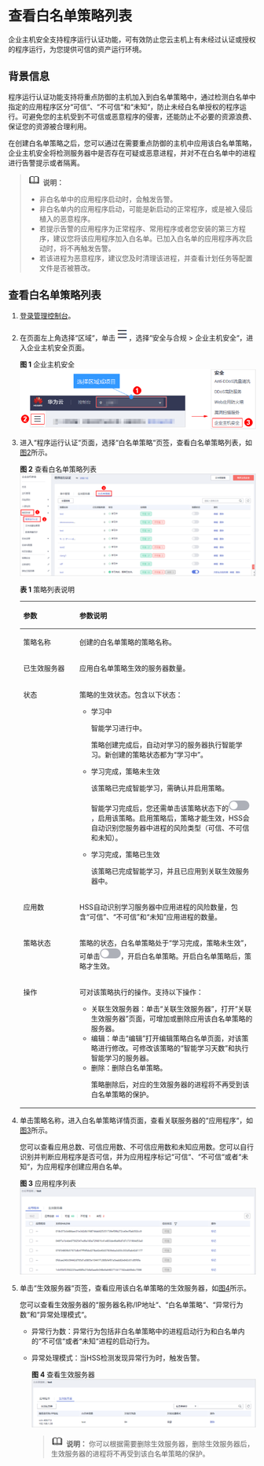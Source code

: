 # 查看白名单策略列表<a name="hss_01_0031"></a>

企业主机安全支持程序运行认证功能，可有效防止您云主机上有未经过认证或授权的程序运行，为您提供可信的资产运行环境。

## 背景信息<a name="section34727249577"></a>

程序运行认证功能支持将重点防御的主机加入到白名单策略中，通过检测白名单中指定的应用程序区分“可信“、“不可信“和“未知“，防止未经白名单授权的程序运行。可避免您的主机受到不可信或恶意程序的侵害，还能防止不必要的资源浪费、保证您的资源被合理利用。

在创建白名单策略之后，您可以通过在需要重点防御的主机中应用该白名单策略，企业主机安全将检测服务器中是否存在可疑或恶意进程，并对不在白名单中的进程进行告警提示或者隔离。

>![](public_sys-resources/icon-note.gif) **说明：** 
>-   非白名单中的应用程序启动时，会触发告警。
>-   非白名单内的应用程序启动，可能是新启动的正常程序，或是被入侵后植入的恶意程序。
>    -   若提示告警的应用程序为正常程序、常用程序或者您安装的第三方程序，建议您将该应用程序加入白名单。已加入白名单的应用程序再次启动时，将不再触发告警。
>    -   若该进程为恶意程序，建议您及时清理该进程，并查看计划任务等配置文件是否被篡改。

## 查看白名单策略列表<a name="section192886395574"></a>

1.  [登录管理控制台](https://console.huaweicloud.com)。
2.  在页面左上角选择“区域“，单击![](figures/icon-servicelist.png)，选择“安全与合规  \>  企业主机安全“，进入企业主机安全页面。

    **图 1**  企业主机安全<a name="hss_01_0229_fig65591238182410"></a>  
    ![](figures/企业主机安全.png "企业主机安全")

3.  进入“程序运行认证“页面，选择“白名单策略“页签，查看白名单策略列表，如[图2](#fig4423194934715)所示。

    **图 2**  查看白名单策略列表<a name="fig4423194934715"></a>  
    ![](figures/查看白名单策略列表.png "查看白名单策略列表")

    **表 1**  策略列表说明

    <a name="table1095304514248"></a>
    <table><thead align="left"><tr id="row3954194517241"><th class="cellrowborder" valign="top" width="23.79%" id="mcps1.2.3.1.1"><p id="p25339162520"><a name="p25339162520"></a><a name="p25339162520"></a>参数</p>
    </th>
    <th class="cellrowborder" valign="top" width="76.21%" id="mcps1.2.3.1.2"><p id="p6515396255"><a name="p6515396255"></a><a name="p6515396255"></a>参数说明</p>
    </th>
    </tr>
    </thead>
    <tbody><tr id="row4954124512418"><td class="cellrowborder" valign="top" width="23.79%" headers="mcps1.2.3.1.1 "><p id="p659392253"><a name="p659392253"></a><a name="p659392253"></a>策略名称</p>
    </td>
    <td class="cellrowborder" valign="top" width="76.21%" headers="mcps1.2.3.1.2 "><p id="p2051739122511"><a name="p2051739122511"></a><a name="p2051739122511"></a>创建的白名单策略的策略名称。</p>
    </td>
    </tr>
    <tr id="row1660091382519"><td class="cellrowborder" valign="top" width="23.79%" headers="mcps1.2.3.1.1 "><p id="p957390258"><a name="p957390258"></a><a name="p957390258"></a>已生效服务器</p>
    </td>
    <td class="cellrowborder" valign="top" width="76.21%" headers="mcps1.2.3.1.2 "><p id="p10515393255"><a name="p10515393255"></a><a name="p10515393255"></a>应用白名单策略生效的服务器数量。</p>
    </td>
    </tr>
    <tr id="row31721824132520"><td class="cellrowborder" valign="top" width="23.79%" headers="mcps1.2.3.1.1 "><p id="p2683910257"><a name="p2683910257"></a><a name="p2683910257"></a>状态</p>
    </td>
    <td class="cellrowborder" valign="top" width="76.21%" headers="mcps1.2.3.1.2 "><p id="p1660396258"><a name="p1660396258"></a><a name="p1660396258"></a>策略的生效状态。包含以下状态：</p>
    <a name="ul1561939102516"></a><a name="ul1561939102516"></a><ul id="ul1561939102516"><li>学习中<p id="p0612394252"><a name="p0612394252"></a><a name="p0612394252"></a>智能学习进行中。</p>
    <p id="p6673952511"><a name="p6673952511"></a><a name="p6673952511"></a>策略创建完成后，自动对学习的服务器执行智能学习。新创建的策略状态都为<span class="parmvalue" id="parmvalue760394257"><a name="parmvalue760394257"></a><a name="parmvalue760394257"></a>“学习中”</span>。</p>
    </li><li>学习完成，策略未生效<p id="p176163917254"><a name="p176163917254"></a><a name="p176163917254"></a>该策略已完成智能学习，需确认并启用策略。</p>
    <p id="p156143962510"><a name="p156143962510"></a><a name="p156143962510"></a>智能学习完成后，您还需单击该策略状态下的<a name="image15201647163516"></a><a name="image15201647163516"></a><span><img id="image15201647163516" src="figures/icon-closed.png"></span>，启用该策略。启用策略后，策略才能生效，HSS会自动识别您服务器中进程的风险类型（可信、不可信和未知）。</p>
    </li><li>学习完成，策略已生效<p id="p136339182516"><a name="p136339182516"></a><a name="p136339182516"></a>该策略已完成智能学习，并且已应用到关联生效服务器中。</p>
    </li></ul>
    </td>
    </tr>
    <tr id="row7219122102511"><td class="cellrowborder" valign="top" width="23.79%" headers="mcps1.2.3.1.1 "><p id="p12603914253"><a name="p12603914253"></a><a name="p12603914253"></a>应用数</p>
    </td>
    <td class="cellrowborder" valign="top" width="76.21%" headers="mcps1.2.3.1.2 "><p id="p16113911253"><a name="p16113911253"></a><a name="p16113911253"></a>HSS自动识别学习服务器中应用进程的风险数量，包含<span class="parmvalue" id="parmvalue19614399255"><a name="parmvalue19614399255"></a><a name="parmvalue19614399255"></a>“可信”</span>、<span class="parmvalue" id="parmvalue569390253"><a name="parmvalue569390253"></a><a name="parmvalue569390253"></a>“不可信”</span>和<span class="parmvalue" id="parmvalue156183992513"><a name="parmvalue156183992513"></a><a name="parmvalue156183992513"></a>“未知”</span>应用进程的数量。</p>
    </td>
    </tr>
    <tr id="row17844118112518"><td class="cellrowborder" valign="top" width="23.79%" headers="mcps1.2.3.1.1 "><p id="p5753992514"><a name="p5753992514"></a><a name="p5753992514"></a>策略状态</p>
    </td>
    <td class="cellrowborder" valign="top" width="76.21%" headers="mcps1.2.3.1.2 "><p id="p77439182520"><a name="p77439182520"></a><a name="p77439182520"></a>策略的状态，白名单策略处于<span class="parmvalue" id="parmvalue1763916253"><a name="parmvalue1763916253"></a><a name="parmvalue1763916253"></a>“学习完成，策略未生效”</span>，可单击<a name="image35882047173612"></a><a name="image35882047173612"></a><span><img id="image35882047173612" src="figures/icon-closed.png"></span>，开启白名单策略。开启白名单策略后，策略才生效。</p>
    </td>
    </tr>
    <tr id="row14427316172512"><td class="cellrowborder" valign="top" width="23.79%" headers="mcps1.2.3.1.1 "><p id="p15710393250"><a name="p15710393250"></a><a name="p15710393250"></a>操作</p>
    </td>
    <td class="cellrowborder" valign="top" width="76.21%" headers="mcps1.2.3.1.2 "><p id="p17853912510"><a name="p17853912510"></a><a name="p17853912510"></a>可对该策略执行的操作。支持以下操作：</p>
    <a name="ul188183911256"></a><a name="ul188183911256"></a><ul id="ul188183911256"><li>关联生效服务器：单击<span class="uicontrol" id="uicontrol1381439112512"><a name="uicontrol1381439112512"></a><a name="uicontrol1381439112512"></a>“关联生效服务器”</span>，打开<span class="wintitle" id="wintitle1181539172519"><a name="wintitle1181539172519"></a><a name="wintitle1181539172519"></a>“关联生效服务器”</span>页面，可增加或删除应用该白名单策略的服务器。</li><li>编辑：单击<span class="uicontrol" id="uicontrol48153922510"><a name="uicontrol48153922510"></a><a name="uicontrol48153922510"></a>“编辑”</span>打开编辑策略白名单页面，对该策略进行修改。可修改该策略的<span class="parmvalue" id="parmvalue118239172510"><a name="parmvalue118239172510"></a><a name="parmvalue118239172510"></a>“智能学习天数”</span>和执行智能学习的服务器。</li><li>删除：删除白名单策略。<p id="p1989394255"><a name="p1989394255"></a><a name="p1989394255"></a>策略删除后，对应的生效服务器的进程将不再受到该白名单策略的保护。</p>
    </li></ul>
    </td>
    </tr>
    </tbody>
    </table>

4.  单击策略名称，进入白名单策略详情页面，查看关联服务器的“应用程序“，如[图3](#fig4216145951415)所示。

    您可以查看应用总数、可信应用数、不可信应用数和未知应用数。您可以自行识别并判断应用程序是否可信，并为应用程序标记“可信“、“不可信“或者“未知“，为应用程序创建应用白名单。

    **图 3**  应用程序列表<a name="fig4216145951415"></a>  
    ![](figures/应用程序列表.png "应用程序列表")

5.  单击“生效服务器“页签，查看应用该白名单策略的生效服务器，如[图4](#fig209351916548)所示。

    您可以查看生效服务器的“服务器名称/IP地址“、“白名单策略“、“异常行为数“和“异常处理模式“。

    -   异常行为数：异常行为包括非白名单策略中的进程启动行为和白名单内的“不可信“或者“未知“进程的启动行为。
    -   异常处理模式：当HSS检测发现异常行为时，触发告警。

        **图 4**  查看生效服务器<a name="fig209351916548"></a>  
        ![](figures/查看生效服务器.png "查看生效服务器")

        >![](public_sys-resources/icon-note.gif) **说明：** 
        >你可以根据需要删除生效服务器，删除生效服务器后，生效服务器的进程将不再受到该白名单策略的保护。



